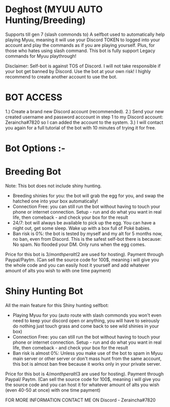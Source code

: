 # Deghost (MYUU AUTO Hunting/Breeding)
Supports till gen 7 (slash commonds to)
A selfbot used to automatically help playing Myuu, meaning it will use your Discord TOKEN to logged into your account and play the commands as if you are playing yourself. Plus, for those who hates using slash command. This bot is fully support Legacy commands for Myuu playthrough!

Disclaimer: Self-bot is against TOS of Discord. I will not take responsible if your bot get banned by Discord. Use the bot at your own risk! I highly recommend to create another account to use the bot.

# BOT ACCESS
1.) Create a brand new Discord account (recommended).
2.) Send your new created username and password acccount in step 1 to my Discord account: Zeraincha#7820 so I can added the account to the system.
3.) I will contact you again for a full tutorial of the bot with 10 minutes of trying it for free.

# Bot Options :-
# Breeding Bot
Note: This bot does not include shiny hunting.

- Breeding shinies for you: the bot will grab the egg for you, and swap the hatched one into your box automatically!
- Connection Free: you can still run the bot without having to touch your phone or internet connection. Setup - run and do what you want in real life, then comeback - and check your box for the result
- 24/7: bot will always be available to pick up the egg. You can have a night out, get some sleep. Wake up with a box full of Poké babies.
- Ban risk is 0%: the bot is tested by myself and my alt for 5 months now, no ban, even from Discord. This is the safest self-bot there is because:
    No spam.
    No flooded your DM.
    Only runs when the egg comes.

Price for this bot is 3$/month per alt (2$ are used for hosting). Payment through Paypal/Paytm.
(Can sell the source code for 100$, meaning i will give you the whole code and you can easily host it yourself and add whatever amount of alts you wish to with one time payment)

# Shiny Hunting Bot
All the main feature for this Shiny hunting selfbot:

- Playing Myuu for you (auto route with slash commonds you won't even need to keep your discord open or anything, you will have to seirously do nothing just touch grass and come back to see wild shinies in your box)
- Connection Free: you can still run the bot without having to touch your phone or internet connection. Setup - run and do what you want in real life, then comeback - and check your box for the result
- Ban risk is almost 0%: Unless you make use of the bot to spam in Myuu main server or other server or don't mass hunt from the same account, this bot is almost ban free because it works only in your private server.

Price for this bot is 4$/month per alt (3$ are used for hosting). Payment through Paypal/ Paytm.
(Can sell the source code for 100$, meaning i will give you the source code and you can host it for whatever amount of alts you wish (even 40-50 at once) with one time payment)

FOR MORE INFORMATION CONTACT ME ON Discord - Zeraincha#7820
